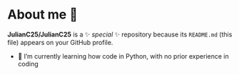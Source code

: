# About me 👋


**JulianC25/JulianC25** is a ✨ _special_ ✨ repository because its `README.md` (this file) appears on your GitHub profile.


- 🌱 I’m currently learning how code in Python, with no prior experience in coding 
